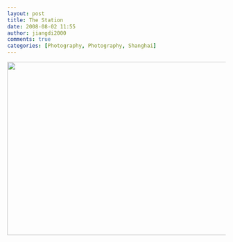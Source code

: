 ```yaml
---
layout: post
title: The Station
date: 2008-08-02 11:55
author: jiangdi2000
comments: true
categories: [Photography, Photography, Shanghai]
---
```

<a href="http://picasaweb.google.com/jiangdi2000/MyPractices/photo#5229763638363461154"><img src="http://lh6.ggpht.com/jiangdi2000/SJPaUhPoliI/AAAAAAAAAWE/H2hogFdQ0w4/s800/Metro%20Station.jpg" alt="" width="600" height="400" /></a>
